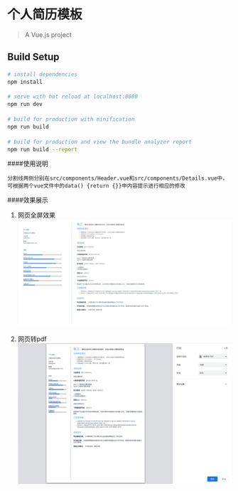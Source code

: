 # 个人简历模板

> A Vue.js project

## Build Setup

``` bash
# install dependencies
npm install

# serve with hot reload at localhost:8080
npm run dev

# build for production with minification
npm run build

# build for production and view the bundle analyzer report
npm run build --report
```
####使用说明
```
分割线两侧分别在src/components/Header.vue和src/components/Details.vue中，可根据两个vue文件中的data() {return {}}中内容提示进行相应的修改
```
####效果展示
1. 网页全屏效果
   ![](show/img.png)

2. 网页转pdf
   ![](show/img_1.png)

